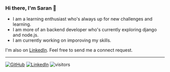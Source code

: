 ### Hi there, I'm Saran 👋

- I am a learning enthusiast who's always up for new challenges and learning.
- I am more of an backend developer who's currently exploring django and node.js.
- I am currently working on imporoving my skills.

I'm also on [LinkedIn](https://www.linkedin.com/in/saran-pt/).
Feel free to send me a connect request.

---

[![GitHub](https://img.shields.io/github/followers/Cyclenerd?style=social)](https://github.com/saran-pt)
[![LinkedIn](https://img.shields.io/badge/LinkedIn-%230077B5.svg?logo=linkedin&logoColor=white)](https://www.linkedin.com/in/saran-pt/)
![visitors](https://visitor-badge.laobi.icu/badge?page_id=saran-pt.saran-pt)
<!--
**saran-pt/saran-pt** is a ✨ _special_ ✨ repository because its `README.md` (this file) appears on your GitHub profile.

Here are some ideas to get you started:

- 🔭 I’m currently working on ...
- 🌱 I’m currently learning ...
- 👯 I’m looking to collaborate on ...
- 🤔 I’m looking for help with ...
- 💬 Ask me about ...
- 📫 How to reach me: ...
- 😄 Pronouns: ...
- ⚡ Fun fact: ...
-->
